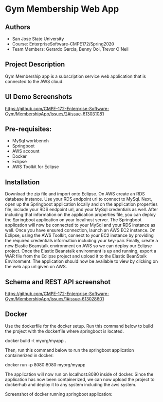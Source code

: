 # Gym Membership Web App

## Authors
* San Jose State University
* Course: EnterpriseSoftware-CMPE172/Spring2020
* Team Members: Gerardo Garcia, Benny Ooi, Trevor O'Neil

## Project Description
Gym Membership app is a subscription service web application that is connected to the AWS cloud.

## UI Demo Screenshots
https://github.com/CMPE-172-Enterprise-Software-Gym/MembershipApp/issues/2#issue-613031081

## Pre-requisites:
* MySql workbench
* Springboot
* AWS account
* Docker
* Eclipse
* AWS Toolkit for Eclipse


## Installation
Download the zip file and import onto Eclipse. On AWS create an RDS database instance. Use your RDS endpoint url to connect to MySql. Next, open up the Springboot application locally and on the application properties file, include your RDS endpoint url, and your MySql credentials as well. After including that information on the application properties file, you can deploy the Springboot application on your localhost server. The Springboot application will now be connected to your MySql and your RDS instance as well. Once you have ensured connection, launch an AWS EC2 instance. On Eclipse, using the AWS Toolkit, connect to your EC2 instance by providing the required credentials information including your key-pair. Finally, create a new Elastic Beanstalk environment on AWS so we can deploy our Eclipse project. Once the Elastic Beanstalk environment is up and running, export a WAR file from the Eclipse project and upload it to the Elastic BeanStalk Environment. The application should now be available to view by clicking on the web app url given on AWS.

## Schema and REST API screenshot
https://github.com/CMPE-172-Enterprise-Software-Gym/MembershipApp/issues/1#issue-613028601

## Docker

Use the dockerfile for the docker setup. Run this command below to build the project with the dockerfile where springboot is located.

 docker build -t myorg/myapp .
 
 Then, run this command below to run the springboot application containerized in docker:
 
 docker run -p 8080:8080 myorg/myapp
 
 The application will now run on localhost:8080 inside of docker.
 Since the application has now been containerized, we can now upload the project to dockerhub and deploy it to any system including the aws system.
 
 Screenshot of docker running springboot application:
 
 

	
